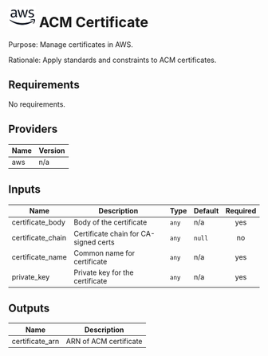 # ![AWS](aws-logo.png) ACM Certificate

Purpose: Manage certificates in AWS.

Rationale: Apply standards and constraints to ACM certificates.

## Requirements

No requirements.

## Providers

| Name | Version |
|------|---------|
| aws | n/a |

## Inputs

| Name | Description | Type | Default | Required |
|------|-------------|------|---------|:--------:|
| certificate\_body | Body of the certificate | `any` | n/a | yes |
| certificate\_chain | Certificate chain for CA-signed certs | `any` | `null` | no |
| certificate\_name | Common name for certificate | `any` | n/a | yes |
| private\_key | Private key for the certificate | `any` | n/a | yes |

## Outputs

| Name | Description |
|------|-------------|
| certificate\_arn | ARN of ACM certificate |

